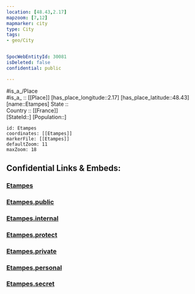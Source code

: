 ```yaml
---
location: [48.43,2.17] 
mapzoom: [7,12] 
mapmarker: city 
type: City
tags:
- geo/City


SpocWebEntityId: 30081
isDeleted: false
confidential: public

---
```

#is_a_/Place  
#is_a_ :: [[Place]] 
[has_place_longitude::2.17] 
[has_place_latitude::48.43] 
[name::Etampes] 
State ::  
Country :: [[France]]  
[StateId::] 
[Population::] 



```leaflet
id: Etampes
coordinates: [[Etampes]] 
markerFile: [[Etampes]] 
defaultZoom: 11 
maxZoom: 18
```


## Confidential Links & Embeds: 

### [Etampes](/_Standards/Earth/Continent/Europe/Europe~West/France/regions~France/Île-de-France/departments~Île-de-France/Essonne/communes~Essonne/Étampes/cities~Étampes/Etampes.md) 

### [Etampes.public](/_public/Earth/Continent/Europe/Europe~West/France/regions~France/Île-de-France/departments~Île-de-France/Essonne/communes~Essonne/Étampes/cities~Étampes/Etampes.public.md) 

### [Etampes.internal](/_internal/Earth/Continent/Europe/Europe~West/France/regions~France/Île-de-France/departments~Île-de-France/Essonne/communes~Essonne/Étampes/cities~Étampes/Etampes.internal.md) 

### [Etampes.protect](/_protect/Earth/Continent/Europe/Europe~West/France/regions~France/Île-de-France/departments~Île-de-France/Essonne/communes~Essonne/Étampes/cities~Étampes/Etampes.protect.md) 

### [Etampes.private](/_private/Earth/Continent/Europe/Europe~West/France/regions~France/Île-de-France/departments~Île-de-France/Essonne/communes~Essonne/Étampes/cities~Étampes/Etampes.private.md) 

### [Etampes.personal](/_personal/Earth/Continent/Europe/Europe~West/France/regions~France/Île-de-France/departments~Île-de-France/Essonne/communes~Essonne/Étampes/cities~Étampes/Etampes.personal.md) 

### [Etampes.secret](/_secret/Earth/Continent/Europe/Europe~West/France/regions~France/Île-de-France/departments~Île-de-France/Essonne/communes~Essonne/Étampes/cities~Étampes/Etampes.secret.md)

